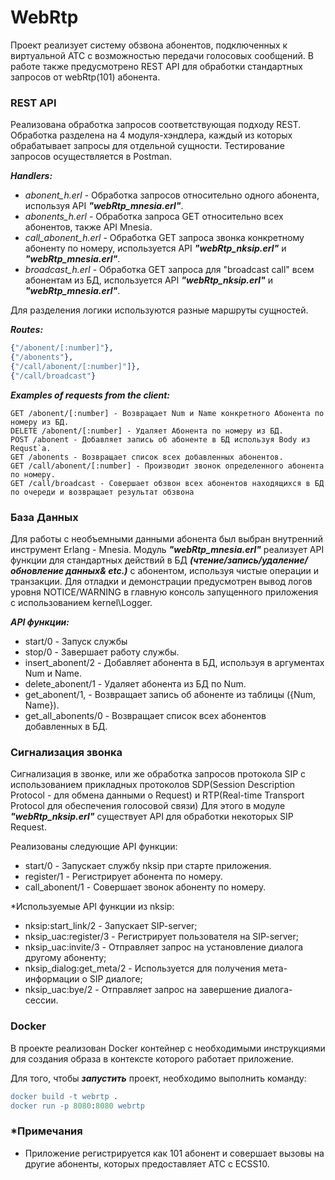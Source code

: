 # WebRtp

Проект реализует систему обзвона абонентов, подключенных к виртуальной АТС с возможностью передачи голосовых сообщений.
В работе также предусмотрено REST API для обработки стандартных запросов от webRtp(101) абонента.

###  REST API
Реализована обработка запросов соответствующая подходу REST.
Обработка разделена на 4 модуля-хэндлера, каждый из которых обрабатывает запросы для отдельной сущности.
Тестирование запросов осуществляется в Postman.

*__Handlers:__*
* *abonent_h.erl* - Обработка запросов относительно одного абонента, используя API *__"webRtp_mnesia.erl"__*.
* *abonents_h.erl* - Обработка запроса GET относительно всех абонентов, также API Mnesia.
* *call_abonent_h.erl* - Обработка GET запроса звонка конкретному абоненту по номеру, используется API *__"webRtp_nksip.erl"__* и *__"webRtp_mnesia.erl"__*.
* *broadcast_h.erl* - Обработка GET запроса для "broadcast call" всем абонентам из БД, используется API *__"webRtp_nksip.erl"__* и *__"webRtp_mnesia.erl"__*.

Для разделения логики используются разные маршруты сущностей.

*__Routes:__*
```erlang
{"/abonent/[:number]"},
{"/abonents"}, 
{"/call/abonent/[:number]"]}, 
{"/call/broadcast"}
```
*__Examples of requests from the client:__*
```
GET /abonent/[:number] - Возвращает Num и Name конкретного Абонента по номеру из БД.
DELETE /abonent/[:number] - Удаляет Абонента по номеру из БД.
POST /abonent - Добавляет запись об абоненте в БД используя Body из Requst`a.
GET /abonents - Возвращает список всех добавленных абонентов.
GET /call/abonent/[:number] - Производит звонок определенного абонента по номеру.
GET /call/broadcast - Совершает обзвон всех абонентов находящихся в БД по очереди и возвращает результат обзвона
```
### База Данных
Для работы с необъемными данными абонента был выбран внутренний инструмент Erlang - Mnesia.
Модуль *__"webRtp_mnesia.erl"__* реализует API функции для стандартных действий в БД ***(чтение/запись/удаление/обновление данных& etc.)*** с абонентом, используя чистые операции и транзакции. 
Для отладки и демонстрации предусмотрен вывод логов уровня NOTICE/WARNING в главную консоль запущенного приложения с использованием kernel\Logger.

*__API функции:__*
* start/0 - Запуск службы
* stop/0 - Завершает работу службы.
* insert_abonent/2 - Добавляет абонента в БД, используя в аргументах Num и Name.
* delete_abonent/1 - Удаляет абонента из БД по Num.
* get_abonent/1, - Возвращает запись об абоненте из таблицы ({Num, Name}).
* get_all_abonents/0 - Возвращает список всех абонентов добавленных в БД.

### Сигнализация звонка 
Сигнализация в звонке, или же обработка запросов протокола SIP с использованием прикладных 
протоколов SDP(Session Description Protocol - для обмена данными о Request) 
и RTP(Real-time Transport Protocol для обеспечения голосовой связи)
Для этого в модуле *__"webRtp_nksip.erl"__* существует API для обработки некоторых SIP Request.

Реализованы следующие API функции:
* start/0 - Запускает службу nksip при старте приложения.
* register/1 - Регистрирует абонента по номеру.
* call_abonent/1 - Совершает звонок абоненту по номеру.

*Используемые API функции из nksip: 
* nksip:start_link/2 - Запускает SIP-server;
* nksip_uac:register/3 - Регистрирует пользователя на SIP-server;
* nksip_uac:invite/3 - Отправляет запрос на установление диалога другому абоненту;
* nksip_dialog:get_meta/2 - Используется для получения мета-информации о SIP диалоге;
* nksip_uac:bye/2 - Отправляет запрос на завершение диалога-сессии.

### Docker
В проекте реализован Docker контейнер с необходимыми инструкциями
для создания образа в контексте которого работает приложение.

Для того, чтобы _**запустить**_ проект, необходимо выполнить команду:
```erlang
docker build -t webrtp .
docker run -p 8080:8080 webrtp 

```
### *Примечания
* Приложение регистрируется как 101 абонент и совершает вызовы на другие абоненты, которых предоставляет АТС c ECSS10. 
